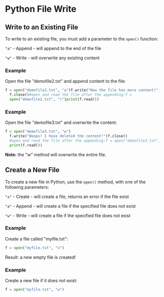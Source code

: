 
Python File Write
=================


Write to an Existing File
-------------------------


To write to an existing file, you must add a parameter to the
`open()` function:


`"a"` - Append - will append to the end of the file


`"w"` - Write - will overwrite any existing content



### Example


Open the file "demofile2.txt" and append content to the file:



```python
f = open("demofile2.txt", "a")f.write("Now the file has more content!")
  f.close()#open and read the file after the appending:f = 
  open("demofile2.txt", "r")print(f.read())
```



### Example


Open the file "demofile3.txt" and overwrite the content:



```python
f = open("demofile3.txt", "w")
  f.write("Woops! I have deleted the content!")f.close()
  #open and read the file after the appending:f = open("demofile3.txt", "r")
  print(f.read())
```



**Note:** the "w" method will overwrite the entire file.



Create a New File
-----------------


To create a new file in Python, use the `open()` method, 
with one of the following parameters:


`"x"` - Create - will create a file, returns 
an error if the file exist


`"a"` - Append - will create a file if the 
specified file does not exist


`"w"` - Write - will create a file if the 
specified file does not exist



### Example


Create a file called "myfile.txt":



```python
f = open("myfile.txt", "x")

```


Result: a new empty file is created!



### Example


Create a new file if it does not exist:



```python
f = open("myfile.txt", "w")

```


